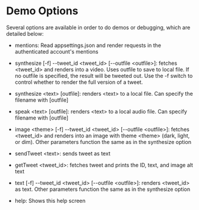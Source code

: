 # Demo Options

Several options are available in order to do demos or debugging, which are detailed below:

- mentions: Read appsettings.json and render requests in the authenticated account's mentions

- synthesize [-f] --tweet_id <tweet_id> [--outfile \<outfile\>]: fetches <tweet_id> and renders into a video. Uses outfile to save to local file. If no outfile is specified, the result will be tweeted out. Use the -f switch to control whether to render the full version of a tweet.

- synthesize \<text\> [outfile]: renders \<text\> to a local file. Can specify the filename with [outfile]

- speak \<text\> [outfile]: renders \<text\> to a local audio file. Can specify filename with [outfile]

- image \<theme\> [-f] --tweet_id \<tweet_id\> [--outfile \<outfile\>]: fetches \<tweet_id\> and renders into an image with theme \<theme\> (dark, light, or dim). Other parameters function the same as in the synthesize option
 
- sendTweet \<text\>: sends tweet as text

- getTweet \<tweet_id\>: fetches tweet and prints the ID, text, and image alt text

- text [-f] --tweet_id \<tweet_id\> [--outfile \<outfile\>]: renders \<tweet_id\> as text. Other parameters function the same as in the synthesize option

- help: Shows this help screen